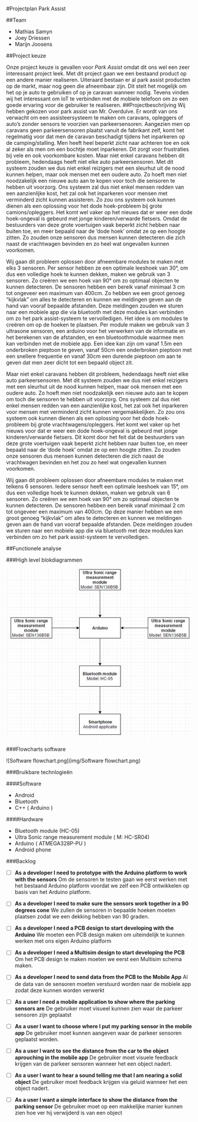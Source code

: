 #Projectplan Park Assist

##Team 
- Mathias Samyn
- Joey Driessen
- Marijn Joosens

##Project keuze 

Onze project keuze is gevallen voor *Park Assist* omdat dit ons wel een zeer interessant project leek.
Met dit project gaan we een bestaand product op een andere manier realiseren. Uiteraard bestaan er al park assist producten op de markt, maar nog geen die afneembaar zijn. Dit stelt het mogelijk om het op je auto te gebruiken of op je caravan wanneer nodig. Tevens vinden wij het interessant om IoT te verbinden met de mobiele telefoon om zo een goede ervaring voor de gebruiker te realiseren.
##Projectbeschrijving
Wij hebben gekozen voor park assist van Mr. Overdulve. Er wordt van ons verwacht om een assisteersysteem te maken om caravans, opleggers of auto’s zonder sensors te voorzien van parkeersensoren.
Aangezien men op caravans geen parkeersensoren plaatst vanuit de fabrikant zelf, komt het regelmatig voor dat men de caravan beschadigt tijdens het inparkeren op de camping/stalling. Men heeft heel beperkt zicht naar achteren toe en ook al zeker als men om een bochtje moet inparkeren. Dit zorgt voor frustraties bij vele en ook voorkombare kosten.
Maar niet enkel caravans hebben dit probleem, hedendaags heeft niet elke auto parkeersensoren. Met dit systeem zouden we dus niet enkel reizigers met een sleurhut uit de nood kunnen helpen, maar ook mensen met een oudere auto. Zo hoeft men niet noodzakelijk een nieuwe auto aan te kopen voor toch die sensoren te hebben uit voorzorg. Ons systeem zal dus niet enkel mensen redden van een aanzienlijke kost, het zal ook het inparkeren voor mensen met verminderd zicht kunnen assisteren.
Zo zou ons systeem ook kunnen dienen als een oplossing voor het dode hoek-probleem bij grote camions/opleggers. Het komt wel vaker op het nieuws dat er weer een dode hoek-ongeval is gebeurd met jonge kinderen/verwarde fietsers.
Omdat de bestuurders van deze grote voertuigen vaak beperkt zicht hebben naar buiten toe, en meer bepaald naar de ‘dode hoek’ omdat ze op een hoogte zitten. Zo zouden onze sensoren dus mensen kunnen detecteren die zich naast de vrachtwagen bevinden en zo heel wat ongevallen kunnen voorkomen.

Wij gaan dit probleem oplossen door afneembare modules te maken met elks 3 sensoren. Per sensor hebben ze een optimale leeshoek van 30°, om dus een volledige hoek te kunnen dekken, maken we gebruik van 3 sensoren. Zo creëren we een hoek van 90° om zo optimaal objecten te kunnen detecteren. De sensoren hebben een bereik vanaf minimaal 3 cm tot ongeveer een maximum van 400cm. Zo hebben we een groot genoeg “kijkvlak” om alles te detecteren en kunnen we meldingen geven aan de hand van vooraf bepaalde afstanden.
Deze meldingen zouden we sturen naar een mobiele app die via bluetooth met deze modules kan verbinden om zo het park assist-systeem te vervolledigen.
Het idee is om modules te creëren om op de hoeken te plaatsen. Per module maken we gebruik van 3 ultrasone sensoren, een arduino voor het verwerken van de informatie en het berekenen van de afstanden, en een bluetoothmodule waarmee men kan verbinden met de mobiele app.
Een idee kan zijn om vanaf 1.5m een onderbroken pieptoon te geven, vanaf 50cm een onderbroken pieptoon met een snellere frequentie en vanaf 30cm een durende pieptoon om aan te geven dat men zeer dicht tot een bepaald object zit.

Maar niet enkel caravans hebben dit probleem, hedendaags heeft niet elke auto parkeersensoren. Met dit systeem zouden we dus niet enkel reizigers met een sleurhut uit de nood kunnen helpen, maar ook mensen met een oudere auto. Zo hoeft men niet noodzakelijk een nieuwe auto aan te kopen om toch die sensoren te hebben uit voorzorg. Ons systeem zal dus niet enkel mensen redden van een aanzienlijke kost, het zal ook het inparkeren voor mensen met verminderd zicht kunnen vergemakkelijken. Zo zou ons systeem ook kunnen dienen als een oplossing voor het dode hoek-probleem bij grote vrachtwagens/opleggers. Het komt wel vaker op het nieuws voor dat er weer een dode hoek-ongeval is gebeurd met jonge kinderen/verwarde fietsers. Dit komt door het feit dat de bestuurders van deze grote voertuigen vaak beperkt zicht hebben naar buiten toe, en meer bepaald naar de ‘dode hoek’ omdat ze op een hoogte zitten. Zo zouden onze sensoren dus mensen kunnen detecteren die zich naast de vrachtwagen bevinden en het zou zo heel wat ongevallen kunnen voorkomen.

Wij gaan dit probleem oplossen door afneembare modules te maken met telkens 6 sensoren. Iedere sensor heeft een optimale leeshoek van 15°, om dus een volledige hoek te kunnen dekken, maken we gebruik van 6 sensoren. Zo creëren we een hoek van 90° om zo optimaal objecten te kunnen detecteren. De sensoren hebben een bereik vanaf minimaal 2 cm tot ongeveer een maximum van 400cm. Op deze manier hebben we een groot genoeg “kijkvlak” om alles te detecteren en kunnen we meldingen geven aan de hand van vooraf bepaalde afstanden. Deze meldingen zouden we sturen naar een mobiele app die via bluetooth met deze modules kan verbinden om zo het park assist-systeem te vervolledigen.




##Functionele analyse

###High level blokdiagrammen

![blokdiagram.JPG](img/blokdiagram.JPG)

###Flowcharts software

![Software flowchart.png](img/Software flowchart.png)


###Bruikbare technlogieën

####Software
- Android
- Bluetooth
- C++ ( Arduino )


####Hardware

- Bluetooth module (HC-05)
- Ultra Sonic range measurement module ( M: HC-SR04)
- Arduino ( ATMEGA328P-PU )
- Android phone

###Backlog
- [ ] **As a developer I need to prototype with the Arduino platform to work with the sensors**
Om de sensoren te testen gaan we eerst werken met het bestaand Arduino platform voordat we zelf een PCB ontwikkelen op basis van het Arduino platform.
- [ ] **As a developer I need to make sure the sensors work together in a 90 degrees cone**
We zullen de sensoren in bepaalde hoeken moeten plaatsen zodat we een dekking hebben van 90 graden.
- [ ] **As a developer I need a PCB design to start developing with the Arduino**
We moeten een PCB design maken om uiteindelijk te kunnen werken met ons eigen Arduino platform
- [ ] **As a developer I need a Multisim design to start developing the PCB**
Om het PCB design te maken moeten we eerst een Multisim schema maken.
- [ ] **As a developer I need to send data from the PCB to the Mobile App**
Al de data van de sensoren moeten verstuurd worden naar de mobiele app zodat deze kunnen worden verwerkt
- [ ] **As a user I need a mobile application to show where the parking sensors are**
De gebruiker moet visueel kunnen zien waar de parkeer sensoren zijn geplaatst
- [ ] **As a user I want to choose where I put my parking sensor in the mobile app**
De gebruiker moet kunnen aangeven waar de parkeer sensoren geplaatst worden.
- [ ] **As a user I want to see the distance from the car to the object aprouching in the mobile app**
De gebruiker moet visuele feedback krijgen van de parkeer sensoren wanneer het een object nadert.
- [ ] **As a user I want to hear a sound telling me that I am nearing a solid object**
De gebruiker moet feedback krijgen via geluid wanneer het een object nadert.
- [ ] **As a user I want a simple interface to show the distance from the parking sensor**
De gebruiker moet op een makkelijke manier kunnen zien hoe ver hij verwijderd is van een object





